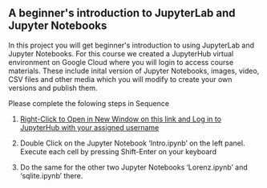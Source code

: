 ## A beginner's introduction to JupyterLab and Jupyter Notebooks

In this project you will get beginner's introduction to using JupyterLab and Jupyter Notebooks. For this course we created a JupyterHub virtual environment on Google Cloud where you will login to access course materials. These include inital version of Jupyter Notebooks, images, video, CSV files and other media which you will modify to create your own versions and publish them.

Please complete the folowing steps in Sequence

1. [Right-Click to Open in New Window on this link and Log in to JupyterHub with your assigned username](https://bushastrolab.com/hub/user-redirect/git-pull?repo=https%3A%2F%2Fgithub.com%2Fdrunarayan%2Fpython4astronomy&branch=gh-pages&urlpath=lab%2Ftree%2Fpython4astronomy%2Fbasics_jupyterlab_notebook)

2. Double Click on the Jupyter Notebook ‘Intro.ipynb’ on the left panel. Execute each cell by pressing Shift-Enter on your keyboard

3. Do the same for the other two Jupyter Notebooks ‘Lorenz.ipynb’ and ‘sqlite.ipynb’ there.
